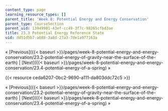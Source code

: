 ```yaml
---
content_type: page
learning_resource_types: []
parent_title: 'Week 8: Potential Energy and Energy Conservation'
parent_type: CourseSection
parent_uid: 13949981-43ef-cc49-3f7c-98265cfbd3ae
title: 23.3 Potential Energy Reference State
uid: dd51d5b7-a688-3a8d-27a3-7de1a977163a
---
```


« [Previous]({{< baseurl >}}/pages/week-8-potential-energy-and-energy-conservation/23.2-potential-energy-of-gravity-near-the-surface-of-the-earth) | [Next]({{< baseurl >}}/pages/week-8-potential-energy-and-energy-conservation/23.4-potential-energy-of-a-spring) »

{{< resource ceda6207-0bc2-9690-a111-da803ddc72c5 >}}

« [Previous]({{< baseurl >}}/pages/week-8-potential-energy-and-energy-conservation/23.2-potential-energy-of-gravity-near-the-surface-of-the-earth) | [Next]({{< baseurl >}}/pages/week-8-potential-energy-and-energy-conservation/23.4-potential-energy-of-a-spring) »